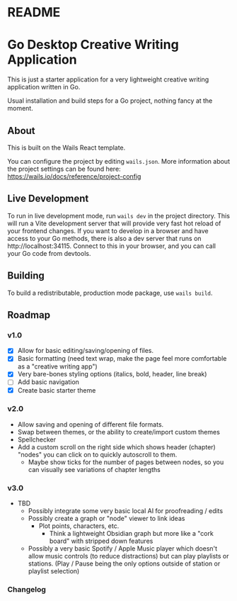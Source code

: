 # README

# Go Desktop Creative Writing Application

This is just a starter application for a very lightweight creative writing application written in Go.

Usual installation and build steps for a Go project, nothing fancy at the moment.

## About

This is built on the Wails React template.

You can configure the project by editing `wails.json`. More information about the project settings can be found
here: https://wails.io/docs/reference/project-config

## Live Development

To run in live development mode, run `wails dev` in the project directory. This will run a Vite development
server that will provide very fast hot reload of your frontend changes. If you want to develop in a browser
and have access to your Go methods, there is also a dev server that runs on http://localhost:34115. Connect
to this in your browser, and you can call your Go code from devtools.

## Building

To build a redistributable, production mode package, use `wails build`.

## Roadmap

### v1.0

- [x] Allow for basic editing/saving/opening of files.
- [x] Basic formatting (need text wrap, make the page feel more comfortable as a "creative writing app")
- [x] Very bare-bones styling options (italics, bold, header, line break)
- [ ] Add basic navigation
- [x] Create basic starter theme

### v2.0

- Allow saving and opening of different file formats.
- Swap between themes, or the ability to create/import custom themes
- Spellchecker
- Add a custom scroll on the right side which shows header (chapter) "nodes" you can click on to quickly autoscroll to them.
  - Maybe show ticks for the number of pages between nodes, so you can visually see variations of chapter lengths

### v3.0

- TBD
  - Possibly integrate some very basic local AI for proofreading / edits
  - Possibly create a graph or "node" viewer to link ideas
    - Plot points, characters, etc.
      - Think a lightweight Obsidian graph but more like a "cork board" with stripped down features
  - Possibly a very basic Spotify / Apple Music player which doesn't allow music controls (to reduce distractions) but can play playlists or stations. (Play / Pause being the only options outside of station or playlist selection)

### Changelog

